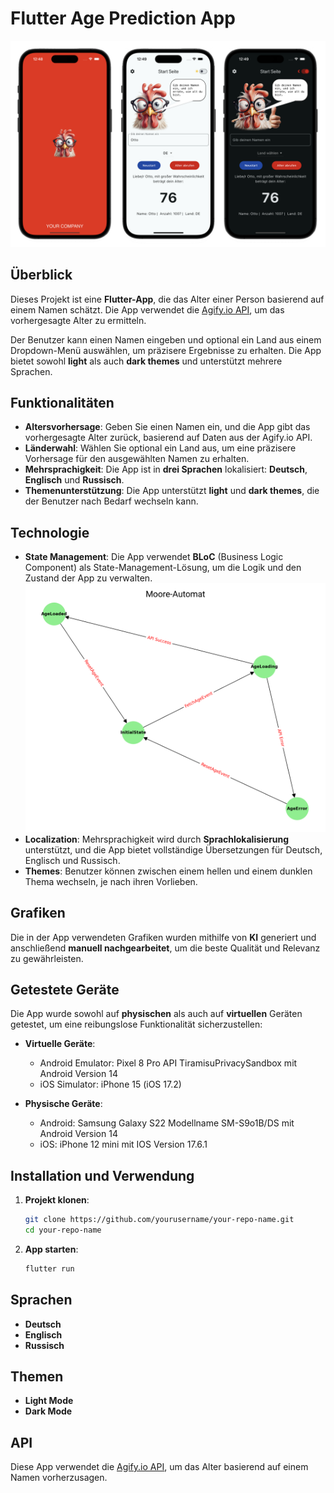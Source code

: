 
# Flutter Age Prediction App

![Screenshots](assets/images/screenshots.png)

## Überblick

Dieses Projekt ist eine **Flutter-App**, die das Alter einer Person basierend auf einem Namen schätzt. Die App verwendet die [Agify.io API](https://agify.io/), um das vorhergesagte Alter zu ermitteln.

Der Benutzer kann einen Namen eingeben und optional ein Land aus einem Dropdown-Menü auswählen, um präzisere Ergebnisse zu erhalten. Die App bietet sowohl **light** als auch **dark themes** und unterstützt mehrere Sprachen.

## Funktionalitäten

- **Altersvorhersage**: Geben Sie einen Namen ein, und die App gibt das vorhergesagte Alter zurück, basierend auf Daten aus der Agify.io API.
- **Länderwahl**: Wählen Sie optional ein Land aus, um eine präzisere Vorhersage für den ausgewählten Namen zu erhalten.
- **Mehrsprachigkeit**: Die App ist in **drei Sprachen** lokalisiert: **Deutsch**, **Englisch** und **Russisch**.
- **Themenunterstützung**: Die App unterstützt **light** und **dark themes**, die der Benutzer nach Bedarf wechseln kann.

## Technologie

- **State Management**: Die App verwendet **BLoC** (Business Logic Component) als State-Management-Lösung, um die Logik und den Zustand der App zu verwalten.
  ![Moore-Diagramm](assets/images/diagramm.png)
- **Localization**: Mehrsprachigkeit wird durch **Sprachlokalisierung** unterstützt, und die App bietet vollständige Übersetzungen für Deutsch, Englisch und Russisch.
- **Themes**: Benutzer können zwischen einem hellen und einem dunklen Thema wechseln, je nach ihren Vorlieben.

## Grafiken

Die in der App verwendeten Grafiken wurden mithilfe von **KI** generiert und anschließend **manuell nachgearbeitet**, um die beste Qualität und Relevanz zu gewährleisten.

## Getestete Geräte

Die App wurde sowohl auf **physischen** als auch auf **virtuellen** Geräten getestet, um eine reibungslose Funktionalität sicherzustellen:

- **Virtuelle Geräte**:
    - Android Emulator: Pixel 8 Pro API TiramisuPrivacySandbox mit Android Version 14
    - iOS Simulator: iPhone 15 (iOS 17.2)

- **Physische Geräte**:
    - Android: Samsung Galaxy S22 Modellname SM-S9o1B/DS mit Android Version 14
    - iOS: iPhone 12 mini mit IOS Version 17.6.1

## Installation und Verwendung

1. **Projekt klonen**:
   ```bash
   git clone https://github.com/yourusername/your-repo-name.git
   cd your-repo-name

1. **App starten**:
   ```bash
   flutter run

## Sprachen
- **Deutsch**
- **Englisch**
- **Russisch**

## Themen
- **Light Mode**
- **Dark Mode**

## API
Diese App verwendet die [Agify.io API](https://agify.io/), um das Alter basierend auf einem Namen vorherzusagen.
